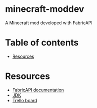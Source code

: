 # minecraft-moddev <!-- omit in toc -->
A Minecraft mod developed with FabricAPI

# Table of contents <!-- omit in toc -->
 - [Resources](#resources)

# Resources
 - [FabricAPI documentation](https://fabricmc.net/wiki/start#setup)
 - [JDK](https://adoptium.net)
 - [Trello board](https://trello.com/b/wSrpOa3t/metallicraft)
